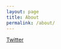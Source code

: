 ```yaml
---
layout: page
title: About
permalink: /about/
---
```


[Twitter](https://mobile.twitter.com/kilianzelfo)
